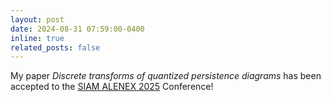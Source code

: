 ```yaml
---
layout: post
date: 2024-08-31 07:59:00-0400
inline: true
related_posts: false
---
```

My paper *Discrete transforms of quantized persistence diagrams* has been accepted to the [SIAM ALENEX 2025](https://www.siam.org/conferences-events/siam-conferences/alenex25/) Conference!